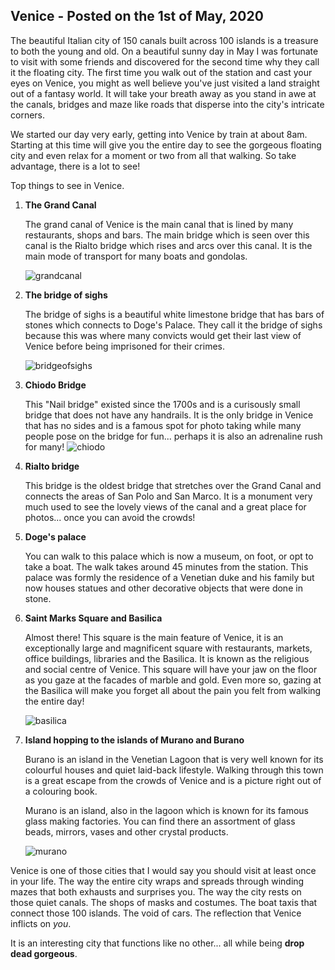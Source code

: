 ## Venice - Posted on the 1st of May, 2020

The beautiful Italian city of 150 canals built across 100 islands is a treasure to both the young and old. On a beautiful sunny day in May I was fortunate to visit with some friends and discovered for the second time why they call it the floating city. The first time you walk out of the station and cast your eyes on Venice, you might as well believe you've just visited a land straight out of a fantasy world. It will take your breath away as you stand in awe at the canals, bridges and maze like roads that disperse into the city's intricate corners.

We started our day very early, getting into Venice by train at about 8am. Starting at this time will give you the entire day to see the gorgeous floating city and even relax for a moment or two from all that walking. So take advantage, there is a lot to see!

Top things to see in Venice.

1. **The Grand Canal**

   The grand canal of Venice is the main canal that is lined by many restaurants, shops and bars. The main bridge which is seen over this canal is the Rialto bridge which rises and arcs over this canal. It is the main mode of transport for many boats and gondolas.

   ![grandcanal](/img/grandcanal.jpg)

2. **The bridge of sighs**

   The bridge of sighs is a beautiful white limestone bridge that has bars of stones which connects to Doge's Palace. They call it the bridge of sighs because this was where many convicts would get their last view of Venice before being imprisoned for their crimes.

   ![bridgeofsighs](/img/sighs.jpg)

3. **Chiodo Bridge**

   This "Nail bridge" existed since the 1700s and is a curisously small bridge that does not have any handrails. It is the only bridge in Venice that has no sides and is a famous spot for photo taking while many people pose on the bridge for fun... perhaps it is also an adrenaline rush for many!
   ![chiodo](/img/chiodo.jpg)

4. **Rialto bridge**

   This bridge is the oldest bridge that stretches over the Grand Canal and connects the areas of San Polo and San Marco. It is a monument very much used to see the lovely views of the canal and a great place for photos... once you can avoid the crowds!

5. **Doge's palace**

   You can walk to this palace which is now a museum, on foot, or opt to take a boat. The walk takes around 45 minutes from the station. This palace was formly the residence of a Venetian duke and his family but now houses statues and other decorative objects that were done in stone.

6. **Saint Marks Square and Basilica**

   Almost there! This square is the main feature of Venice, it is an exceptionally large and magnificent square with restaurants, markets, office buildings, libraries and the Basilica. It is known as the religious and social centre of Venice. This square will have your jaw on the floor as you gaze at the facades of marble and gold. Even more so, gazing at the Basilica will make you forget all about the pain you felt from walking the entire day!

   ![basilica](/img/basilica.jpg)

7. **Island hopping to the islands of Murano and Burano**

   Burano is an island in the Venetian Lagoon that is very well known for its colourful houses and quiet laid-back lifestyle. Walking through this town is a great escape from the crowds of Venice and is a picture right out of a colouring book.

   Murano is an island, also in the lagoon which is known for its famous glass making factories. You can find there an assortment of glass beads, mirrors, vases and other crystal products.

   ![murano](/img/murano.jpg)

Venice is one of those cities that I would say you should visit at least once in your life. The way the entire city wraps and spreads through winding mazes that both exhausts and surprises you. The way the city rests on those quiet canals. The shops of masks and costumes. The boat taxis that connect those 100 islands. The void of cars. The reflection that Venice inflicts on _you_.

It is an interesting city that functions like no other... all while being **drop dead gorgeous**.
